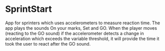 # SprintStart
App for sprinters which uses accelerometers to measure reaction time.
The app plays the sounds On your marks, Set and GO. When the player moves (reacting to the GO sound) if the accelerometer detects a 
change in acceleration which exceeds the variable threshold, it will provide the time it took the user to react after the GO sound.
